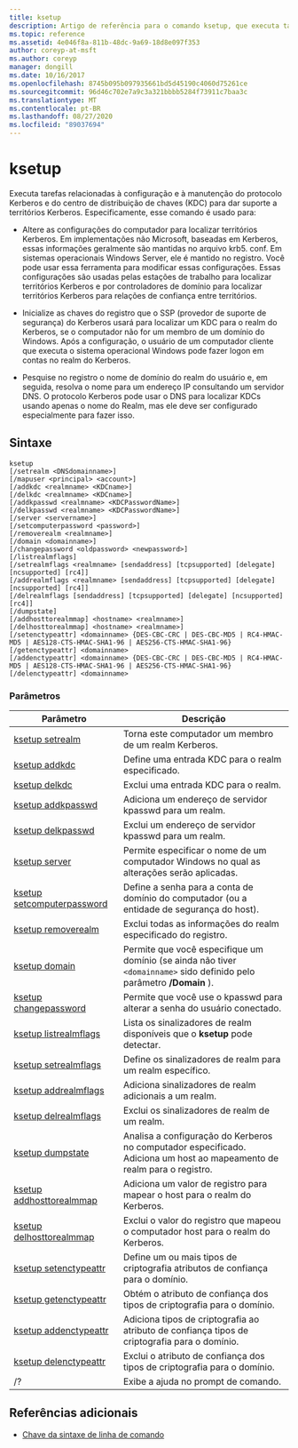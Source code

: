 ```yaml
---
title: ksetup
description: Artigo de referência para o comando ksetup, que executa tarefas relacionadas à configuração e à manutenção do protocolo Kerberos e do centro de distribuição de chaves (KDC) para dar suporte a territórios Kerberos.
ms.topic: reference
ms.assetid: 4e046f8a-811b-48dc-9a69-18d8e097f353
author: coreyp-at-msft
ms.author: coreyp
manager: dongill
ms.date: 10/16/2017
ms.openlocfilehash: 8745b095b097935661bd5d45190c4060d75261ce
ms.sourcegitcommit: 96d46c702e7a9c3a321bbbb5284f73911c7baa3c
ms.translationtype: MT
ms.contentlocale: pt-BR
ms.lasthandoff: 08/27/2020
ms.locfileid: "89037694"
---
```

# <a name="ksetup"></a>ksetup

Executa tarefas relacionadas à configuração e à manutenção do protocolo Kerberos e do centro de distribuição de chaves (KDC) para dar suporte a territórios Kerberos. Especificamente, esse comando é usado para:

- Altere as configurações do computador para localizar territórios Kerberos. Em implementações não Microsoft, baseadas em Kerberos, essas informações geralmente são mantidas no arquivo krb5. conf. Em sistemas operacionais Windows Server, ele é mantido no registro. Você pode usar essa ferramenta para modificar essas configurações. Essas configurações são usadas pelas estações de trabalho para localizar territórios Kerberos e por controladores de domínio para localizar territórios Kerberos para relações de confiança entre territórios.

- Inicialize as chaves do registro que o SSP (provedor de suporte de segurança) do Kerberos usará para localizar um KDC para o realm do Kerberos, se o computador não for um membro de um domínio do Windows. Após a configuração, o usuário de um computador cliente que executa o sistema operacional Windows pode fazer logon em contas no realm do Kerberos.

- Pesquise no registro o nome de domínio do realm do usuário e, em seguida, resolva o nome para um endereço IP consultando um servidor DNS. O protocolo Kerberos pode usar o DNS para localizar KDCs usando apenas o nome do Realm, mas ele deve ser configurado especialmente para fazer isso.

## <a name="syntax"></a>Sintaxe

```
ksetup
[/setrealm <DNSdomainname>]
[/mapuser <principal> <account>]
[/addkdc <realmname> <KDCname>]
[/delkdc <realmname> <KDCname>]
[/addkpasswd <realmname> <KDCPasswordName>]
[/delkpasswd <realmname> <KDCPasswordName>]
[/server <servername>]
[/setcomputerpassword <password>]
[/removerealm <realmname>]
[/domain <domainname>]
[/changepassword <oldpassword> <newpassword>]
[/listrealmflags]
[/setrealmflags <realmname> [sendaddress] [tcpsupported] [delegate] [ncsupported] [rc4]]
[/addrealmflags <realmname> [sendaddress] [tcpsupported] [delegate] [ncsupported] [rc4]]
[/delrealmflags [sendaddress] [tcpsupported] [delegate] [ncsupported] [rc4]]
[/dumpstate]
[/addhosttorealmmap] <hostname> <realmname>]
[/delhosttorealmmap] <hostname> <realmname>]
[/setenctypeattr] <domainname> {DES-CBC-CRC | DES-CBC-MD5 | RC4-HMAC-MD5 | AES128-CTS-HMAC-SHA1-96 | AES256-CTS-HMAC-SHA1-96}
[/getenctypeattr] <domainname>
[/addenctypeattr] <domainname> {DES-CBC-CRC | DES-CBC-MD5 | RC4-HMAC-MD5 | AES128-CTS-HMAC-SHA1-96 | AES256-CTS-HMAC-SHA1-96}
[/delenctypeattr] <domainname>
```

### <a name="parameters"></a>Parâmetros

| Parâmetro | Descrição |
| --------- | ----------- |
| [ksetup setrealm](ksetup-setrealm.md) | Torna este computador um membro de um realm Kerberos. |
| [ksetup addkdc](ksetup-addkdc.md) | Define uma entrada KDC para o realm especificado. |
| [ksetup delkdc](ksetup-delkdc.md) | Exclui uma entrada KDC para o realm. |
| [ksetup addkpasswd](ksetup-addkpasswd.md) | Adiciona um endereço de servidor kpasswd para um realm. |
| [ksetup delkpasswd](ksetup-delkpasswd.md) | Exclui um endereço de servidor kpasswd para um realm. |
| [ksetup server](ksetup-server.md) | Permite especificar o nome de um computador Windows no qual as alterações serão aplicadas. |
| [ksetup setcomputerpassword](ksetup-setcomputerpassword.md) | Define a senha para a conta de domínio do computador (ou a entidade de segurança do host). |
| [ksetup removerealm](ksetup-removerealm.md) | Exclui todas as informações do realm especificado do registro. |
| [ksetup domain](ksetup-domain.md) | Permite que você especifique um domínio (se ainda não tiver `<domainname>` sido definido pelo parâmetro **/Domain** ). |
| [ksetup changepassword](ksetup-changepassword.md) | Permite que você use o kpasswd para alterar a senha do usuário conectado. |
| [ksetup listrealmflags](ksetup-listrealmflags.md) | Lista os sinalizadores de realm disponíveis que o **ksetup** pode detectar. |
| [ksetup setrealmflags](ksetup-setrealmflags.md) | Define os sinalizadores de realm para um realm específico. |
| [ksetup addrealmflags](ksetup-addrealmflags.md) | Adiciona sinalizadores de realm adicionais a um realm. |
| [ksetup delrealmflags](ksetup-delrealmflags.md) | Exclui os sinalizadores de realm de um realm. |
| [ksetup dumpstate](ksetup-dumpstate.md) | Analisa a configuração do Kerberos no computador especificado. Adiciona um host ao mapeamento de realm para o registro. |
| [ksetup addhosttorealmmap](ksetup-addhosttorealmmap.md) | Adiciona um valor de registro para mapear o host para o realm do Kerberos. |
| [ksetup delhosttorealmmap](ksetup-delhosttorealmmap.md) | Exclui o valor do registro que mapeou o computador host para o realm do Kerberos. |
| [ksetup setenctypeattr](ksetup-setenctypeattr.md) | Define um ou mais tipos de criptografia atributos de confiança para o domínio. |
| [ksetup getenctypeattr](ksetup-getenctypeattr.md) | Obtém o atributo de confiança dos tipos de criptografia para o domínio. |
| [ksetup addenctypeattr](ksetup-addenctypeattr.md) | Adiciona tipos de criptografia ao atributo de confiança tipos de criptografia para o domínio. |
| [ksetup delenctypeattr](ksetup-delenctypeattr.md) | Exclui o atributo de confiança dos tipos de criptografia para o domínio. |
| /? | Exibe a ajuda no prompt de comando. |

## <a name="additional-references"></a>Referências adicionais

- [Chave da sintaxe de linha de comando](command-line-syntax-key.md)